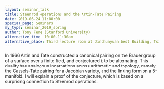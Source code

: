 ```yaml
---
layout: seminar_talk
title: Steenrod operations and the Artin-Tate Pairing
date: 2019-06-24 11:00:00
special_page: Seminars
my_type: seminar_2019_spring
author: Tony Feng (Stanford University)
alternative_time: 10:00-11:30am
alternative_place: Third lecture room at Jinchunyuan West Building, Tsinghua University
---
```


In 1966 Artin and Tate constructed a canonical pairing on the Brauer group of a surface over a finite field,
and conjectured it to be alternating. This duality has analogous incarnations across arithmetic and topology,
namely the Cassels-Tate pairing for a Jacobian variety, and the linking form on a 5-manifold.
I will explain a proof of the conjecture, which is based on a surprising connection to Steenrod operations.
